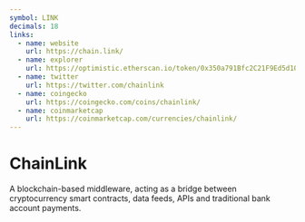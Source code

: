 ```yaml
---
symbol: LINK
decimals: 18
links:
  - name: website
    url: https://chain.link/
  - name: explorer
    url: https://optimistic.etherscan.io/token/0x350a791Bfc2C21F9Ed5d10980Dad2e2638ffa7f6
  - name: twitter
    url: https://twitter.com/chainlink
  - name: coingecko
    url: https://coingecko.com/coins/chainlink/
  - name: coinmarketcap
    url: https://coinmarketcap.com/currencies/chainlink/
---
```


# ChainLink

A blockchain-based middleware, acting as a bridge between cryptocurrency smart contracts, data feeds, APIs and traditional bank account payments.
